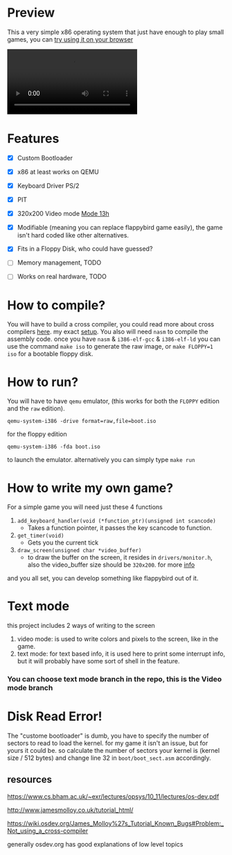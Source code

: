 # Preview

This a very simple x86 operating system that just have enough to play small games, you can [try using it on your browser](https://aa-hamza.github.io/floppy-os/)

<video src="https://user-images.githubusercontent.com/33000142/175102331-f10be432-9b14-4283-8544-3cfc6e3b0f57.mp4"></video>

# Features
 - [x] Custom Bootloader 
 - [x] x86 at least works on QEMU
 - [x] Keyboard Driver PS/2
 - [x] PIT
 - [x] 320x200 Video mode [Mode 13h](https://en.wikipedia.org/wiki/VGA_text_mode)
 - [x] Modifiable (meaning you can replace flappybird game easily), the game isn't hard coded like other alternatives.
 - [x] Fits in a Floppy Disk, who could have guessed?
 - [ ] Memory management, TODO
 - [ ] Works on real hardware, TODO

 
# How to compile?
You will have to build a cross compiler, you could read more about cross compilers [here](https://wiki.osdev.org/GCC_Cross-Compiler). my exact [setup](https://github.com/cfenollosa/os-tutorial/tree/master/11-kernel-crosscompiler).
You also will need `nasm` to compile the assembly code.
once you have `nasm` & `i386-elf-gcc` & `i386-elf-ld` you can use the command `make iso` to generate the raw image, or `make FLOPPY=1 iso` for a bootable floppy disk.

# How to run?
You will have to have `qemu` emulator, (this works for both the `FLOPPY` edition and the `raw` edition).
```
qemu-system-i386 -drive format=raw,file=boot.iso
```

for the floppy edition
```
qemu-system-i386 -fda boot.iso
```

to launch the emulator. alternatively you can simply type `make run`

# How to write my own game?
For a simple game you will need just these 4 functions
1. `add_keyboard_handler(void (*function_ptr)(unsigned int scancode)` 
    - Takes a function pointer, it passes the key scancode to function.
2.  `get_timer(void)`
    - Gets you the current tick
3. `draw_screen(unsigned char *video_buffer)` 
    - to draw the buffer on the screen, it resides in `drivers/monitor.h`, also the video_buffer size should be `320x200`. for more [info](https://en.wikipedia.org/wiki/Mode_13h)

and you all set, you can develop something like flappybird out of it.

# Text mode
this project includes 2 ways of writing to the screen
1. video mode: is used to write colors and pixels to the screen, like in the game.
2. text mode: for text based info, it is used here to print some interrupt info, but it will probably have some sort of shell in the feature.
### You can choose text mode branch in the repo, this is the Video mode branch

# Disk Read Error!
The "custome bootloader" is dumb, you have to specify the number of sectors to read to load the kernel. for my game it isn't an issue, but for yours it could be. so calculate the number of sectors your kernel is (kernel size / 512 bytes) and change line 32 in `boot/boot_sect.asm` accordingly.

## resources
https://www.cs.bham.ac.uk/~exr/lectures/opsys/10_11/lectures/os-dev.pdf

http://www.jamesmolloy.co.uk/tutorial_html/

https://wiki.osdev.org/James_Molloy%27s_Tutorial_Known_Bugs#Problem:_Not_using_a_cross-compiler

generally osdev.org has good explanations of low level topics
